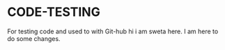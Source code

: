 # CODE-TESTING
For testing code and used to with Git-hub
hi i am sweta here. I am here to do some changes.
